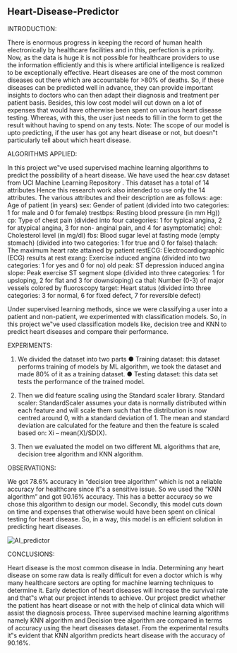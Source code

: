 ## Heart-Disease-Predictor
INTRODUCTION:

There is enormous progress in keeping the record of human health electronically by healthcare facilities and in this, perfection is a priority. Now, as the data is huge it is not possible for healthcare providers to use the information efficiently and this is where artificial intelligence is realized to be exceptionally effective.
Heart diseases are one of the most common diseases out there which are accountable for >80% of deaths. So, if these diseases can be predicted well in advance, they can provide important insights to doctors who can then adapt their diagnosis and treatment per patient basis.
Besides, this low cost model will cut down on a lot of expenses that would have otherwise been spent on various heart disease testing. Whereas, with this, the user just needs to fill in the form to get the result without having to spend on any tests.
Note: The scope of our model is upto predicting, if the user has got any heart disease or not, but doesn‟t particularly tell about which heart disease.

ALGORITHMS APPLIED: 

In this project we‟ve used supervised machine learning algorithms to predict the possibility of a heart disease. We have used the hear.csv dataset from UCI Machine Learning Repository . This dataset has a total of 14 attributes Hence this research work also intended to use only the 14 attributes. 
The various attributes and their description are as follows:
age: Age of patient (in years)
sex: Gender of patient (divided into two categories: 1 for male and 0 for female)
trestbps: Resting blood pressure (in mm Hg))
cp: Type of chest pain (divided into four categories: 1 for typical angina, 2 for atypical angina, 3 for non- anginal pain, and 4 for asymptomatic)
chol: Cholesterol level (in mg/dl)
fbs: Blood sugar level at fasting mode (empty stomach) (divided into two categories: 1 for true and 0 for false)
thalach: The maximum heart rate attained by patient
restECG: Electrocardiographic (ECG) results at rest
exang: Exercise induced angina (divided into two categories: 1 for yes and 0 for no)
old peak: ST depression induced angina
slope: Peak exercise ST segment slope (divided into three categories: 1 for upsloping, 2 for flat and 3 for downsloping)
ca thal: Number (0-3) of major vessels colored by fluoroscopy
target: Heart status (divided into three categories: 3 for normal, 6 for fixed defect, 7 for reversible defect)

Under supervised learning methods, since we were classifying a user into a patient and non-patient, we experimented with classification models.
So, in this project we‟ve used classification models like, decision tree and KNN to predict heart diseases and compare their performance.

EXPERIMENTS: 

1. We divided the dataset into two parts
● Training dataset: this dataset performs training of models by ML algorithm, we took the dataset
and made 80% of it as a training dataset.
● Testing dataset: this data set tests the performance of the trained model.

2. Then we did feature scaling using the Standard scaler library.
Standard scaler: StandardScaler assumes your data is normally distributed within each feature and will scale them such that the distribution is now centred around 0, with a standard deviation of 1. The mean and standard deviation are calculated for the feature and then the feature is scaled based on: Xi – mean(X)/SD(X).

3. Then we evaluated the model on two different ML algorithms that are, decision tree algorithm and KNN algorithm.

OBSERVATIONS:

We got 78.6% accuracy in “decision tree algorithm” which is not a reliable accuracy for healthcare since it‟s a sensitive issue. So we used the “KNN algorithm” and got 90.16% accuracy. This has a better accuracy so we chose this algorithm to design our model.
Secondly, this model cuts down on time and expenses that otherwise would have been spent on clinical testing for heart disease. So, in a way, this model is an efficient solution in predicting heart diseases.

![AI_predictor](https://user-images.githubusercontent.com/68557476/112708188-9fcba100-8ed6-11eb-8a89-d04569bf8be1.png)


CONCLUSIONS:

Heart disease is the most common disease in India. Determining any heart disease on some raw data is really difficult for even a doctor which is why many healthcare sectors are opting for machine learning techniques to determine it.
Early detection of heart diseases will increase the survival rate and that‟s what our project intends to achieve. Our project predict whether the patient has heart disease or not with the help of clinical data which will assist the diagnosis process. Three supervised machine learning algorithms namely KNN algorithm and Decision tree algorithm are compared in terms of accuracy using the heart diseases dataset. From the experimental results it‟s evident that KNN algorithm predicts heart disease with the accuracy of 90.16%.
